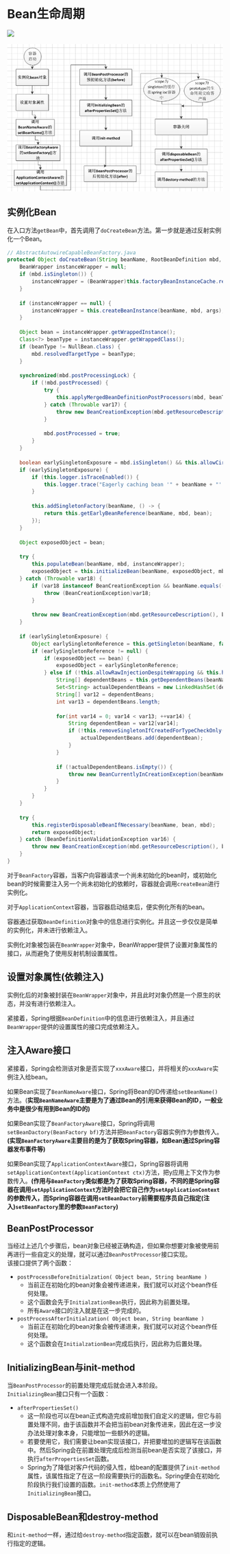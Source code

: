 # Bean生命周期

![](https://pic1.zhimg.com/80/v2-baaf7d50702f6d0935820b9415ff364c_1440w.jpg?source=1940ef5c)

![](../../../../.gitbook/assets/image%20%2826%29.png)

## 实例化Bean

在入口方法`getBean`中，首先调用了`doCreateBean`方法。第一步就是通过反射实例化一个Bean。

```java
// AbstractAutowireCapableBeanFactory.java
protected Object doCreateBean(String beanName, RootBeanDefinition mbd, @Nullable Object[] args) throws BeanCreationException {
    BeanWrapper instanceWrapper = null;
    if (mbd.isSingleton()) {
        instanceWrapper = (BeanWrapper)this.factoryBeanInstanceCache.remove(beanName);
    }

    if (instanceWrapper == null) {
        instanceWrapper = this.createBeanInstance(beanName, mbd, args);
    }

    Object bean = instanceWrapper.getWrappedInstance();
    Class<?> beanType = instanceWrapper.getWrappedClass();
    if (beanType != NullBean.class) {
        mbd.resolvedTargetType = beanType;
    }

    synchronized(mbd.postProcessingLock) {
        if (!mbd.postProcessed) {
            try {
                this.applyMergedBeanDefinitionPostProcessors(mbd, beanType, beanName);
            } catch (Throwable var17) {
                throw new BeanCreationException(mbd.getResourceDescription(), beanName, "Post-processing of merged bean definition failed", var17);
            }

            mbd.postProcessed = true;
        }
    }

    boolean earlySingletonExposure = mbd.isSingleton() && this.allowCircularReferences && this.isSingletonCurrentlyInCreation(beanName);
    if (earlySingletonExposure) {
        if (this.logger.isTraceEnabled()) {
            this.logger.trace("Eagerly caching bean '" + beanName + "' to allow for resolving potential circular references");
        }

        this.addSingletonFactory(beanName, () -> {
            return this.getEarlyBeanReference(beanName, mbd, bean);
        });
    }

    Object exposedObject = bean;

    try {
        this.populateBean(beanName, mbd, instanceWrapper);
        exposedObject = this.initializeBean(beanName, exposedObject, mbd);
    } catch (Throwable var18) {
        if (var18 instanceof BeanCreationException && beanName.equals(((BeanCreationException)var18).getBeanName())) {
            throw (BeanCreationException)var18;
        }

        throw new BeanCreationException(mbd.getResourceDescription(), beanName, "Initialization of bean failed", var18);
    }

    if (earlySingletonExposure) {
        Object earlySingletonReference = this.getSingleton(beanName, false);
        if (earlySingletonReference != null) {
            if (exposedObject == bean) {
                exposedObject = earlySingletonReference;
            } else if (!this.allowRawInjectionDespiteWrapping && this.hasDependentBean(beanName)) {
                String[] dependentBeans = this.getDependentBeans(beanName);
                Set<String> actualDependentBeans = new LinkedHashSet(dependentBeans.length);
                String[] var12 = dependentBeans;
                int var13 = dependentBeans.length;

                for(int var14 = 0; var14 < var13; ++var14) {
                    String dependentBean = var12[var14];
                    if (!this.removeSingletonIfCreatedForTypeCheckOnly(dependentBean)) {
                        actualDependentBeans.add(dependentBean);
                    }
                }

                if (!actualDependentBeans.isEmpty()) {
                    throw new BeanCurrentlyInCreationException(beanName, "Bean with name '" + beanName + "' has been injected into other beans [" + StringUtils.collectionToCommaDelimitedString(actualDependentBeans) + "] in its raw version as part of a circular reference, but has eventually been wrapped. This means that said other beans do not use the final version of the bean. This is often the result of over-eager type matching - consider using 'getBeanNamesForType' with the 'allowEagerInit' flag turned off, for example.");
                }
            }
        }
    }

    try {
        this.registerDisposableBeanIfNecessary(beanName, bean, mbd);
        return exposedObject;
    } catch (BeanDefinitionValidationException var16) {
        throw new BeanCreationException(mbd.getResourceDescription(), beanName, "Invalid destruction signature", var16);
    }
}

```

对于`BeanFactory`容器，当客户向容器请求一个尚未初始化的bean时，或初始化bean的时候需要注入另一个尚未初始化的依赖时，容器就会调用`createBean`进行实例化。 

对于`ApplicationContext`容器，当容器启动结束后，便实例化所有的bean。 

容器通过获取`BeanDefinition`对象中的信息进行实例化。并且这一步仅仅是简单的实例化，并未进行依赖注入。 

实例化对象被包装在`BeanWrapper`对象中，BeanWrapper提供了设置对象属性的接口，从而避免了使用反射机制设置属性。

## 设置对象属性\(依赖注入\)

实例化后的对象被封装在`BeanWrapper`对象中，并且此时对象仍然是一个原生的状态，并没有进行依赖注入。 

紧接着，Spring根据`BeanDefinition`中的信息进行依赖注入，并且通过`BeanWrapper`提供的设置属性的接口完成依赖注入。

## 注入Aware接口

紧接着，Spring会检测该对象是否实现了`xxxAware`接口，并将相关的`xxxAware`实例注入给bean。

如果Bean实现了`BeanNameAware`接口，Spring将Bean的ID传递给`setBeanName()`方法。\(**实现`BeanNameAware`主要是为了通过Bean的引用来获得Bean的ID，一般业务中是很少有用到Bean的ID的\)**

如果Bean实现了`BeanFactoryAware`接口，Spring将调用`setBeanDactory(BeanFactory bf)`方法并把`BeanFactory`容器实例作为参数传入。**\(实现`BeanFactoryAware`主要目的是为了获取Spring容器，如Bean通过Spring容器发布事件等\)**  
  
如果Bean实现了`ApplicationContextAware`接口，Spring容器将调用`setApplicationContext(ApplicationContext ctx)`方法，把y应用上下文作为参数传入。**\(作用与`BeanFactory`类似都是为了获取Spring容器，不同的是Spring容器在调用`setApplicationContext`方法时会把它自己作为`setApplicationContext`的参数传入，而Spring容器在调用`setBeanDactory`前需要程序员自己指定\(注入\)`setBeanFactory`里的参数`BeanFactory`\)**

## BeanPostProcessor

当经过上述几个步骤后，bean对象已经被正确构造，但如果你想要对象被使用前再进行一些自定义的处理，就可以通过`BeanPostProcessor`接口实现。   
该接口提供了两个函数：

* `postProcessBeforeInitialzation( Object bean, String beanName )`
  * 当前正在初始化的bean对象会被传递进来，我们就可以对这个bean作任何处理。 
  * 这个函数会先于`InitialzationBean`执行，因此称为前置处理。 
  * 所有`Aware`接口的注入就是在这一步完成的。
* `postProcessAfterInitialzation( Object bean, String beanName )` 
  * 当前正在初始化的bean对象会被传递进来，我们就可以对这个bean作任何处理。 
  * 这个函数会在`InitialzationBean`完成后执行，因此称为后置处理。

## InitializingBean与init-method

当`BeanPostProcessor`的前置处理完成后就会进入本阶段。   
`InitializingBean`接口只有一个函数：

* `afterPropertiesSet()`
  * 这一阶段也可以在bean正式构造完成前增加我们自定义的逻辑，但它与前置处理不同，由于该函数并不会把当前bean对象传进来，因此在这一步没办法处理对象本身，只能增加一些额外的逻辑。 
  * 若要使用它，我们需要让bean实现该接口，并把要增加的逻辑写在该函数中。然后Spring会在前置处理完成后检测当前bean是否实现了该接口，并执行`afterPropertiesSet`函数。
  * Spring为了降低对客户代码的侵入性，给bean的配置提供了`init-method`属性，该属性指定了在这一阶段需要执行的函数名。Spring便会在初始化阶段执行我们设置的函数。`init-method`本质上仍然使用了`InitializingBean`接口。

## DisposableBean和destroy-method

和`init-method`一样，通过给`destroy-method`指定函数，就可以在bean销毁前执行指定的逻辑。

